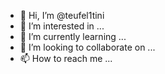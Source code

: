 - 👋 Hi, I’m @teufel1tini
- 👀 I’m interested in ...
- 🌱 I’m currently learning ...
- 💞️ I’m looking to collaborate on ...
- 📫 How to reach me ...

<!---
teufel1tini/teufel1tini is a ✨ special ✨ repository because its `README.md` (this file) appears on your GitHub profile.
You can click the Preview link to take a look at your changes.
--->
